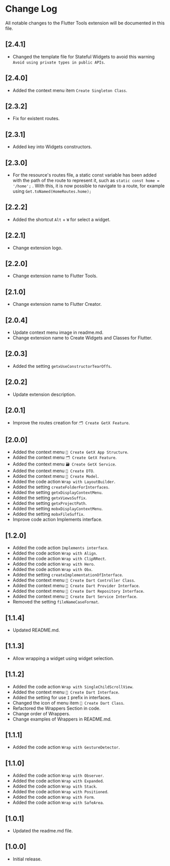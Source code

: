 # Change Log

All notable changes to the Flutter Tools extension will be documented in this file.

## [2.4.1]

- Changed the template file for Stateful Widgets to avoid this warning `Avoid using private types in public APIs`.

## [2.4.0]

- Added the context menu item `Create Singleton Class`.

## [2.3.2]

- Fix for existent routes.

## [2.3.1]

- Added key into Widgets constructors.

## [2.3.0]

- For the resource's routes file, a static const variable has been added with the path of the route to represent it, such as `static const home = '/home';` . With this, it is now possible to navigate to a route, for example using `Get.toNamed(HomeRoutes.home);`

## [2.2.2]

- Added the shortcut `Alt` + `W` for select a widget.

## [2.2.1]

- Change extension logo.

## [2.2.0]

- Change extension name to Flutter Tools.

## [2.1.0]

- Change extension name to Flutter Creator.

## [2.0.4]

- Update context menu image in readme.md.
- Change extension name to Create Widgets and Classes for Flutter.

## [2.0.3]

- Added the setting `getxUseConstructorTearOffs`.

## [2.0.2]

- Update extension description.

## [2.0.1]

- Improve the routes creation for `🗂️ Create GetX Feature`.

## [2.0.0]

- Added the context menu `📂 Create GetX App Structure`.
- Added the context menu `🗂️ Create GetX Feature`.
- Added the context menu `🗃️ Create GetX Service`.
- Added the context menu `📝 Create DTO`.
- Added the context menu `📝 Create Model`.
- Added the code action `Wrap with LayoutBuilder`.
- Added the setting `createFolderForInterfaces`.
- Added the setting `getxDisplayContextMenu`.
- Added the setting `getxViewsSuffix`.
- Added the setting `getxProjectPath`.
- Added the setting `mobxDisplayContextMenu`.
- Added the setting `mobxFileSuffix`.
- Improve code action Implements interface.

## [1.2.0]

- Added the code action `Implements interface`.
- Added the code action `Wrap with Align`.
- Added the code action `Wrap with ClipRRect`.
- Added the code action `Wrap with Hero`.
- Added the code action `Wrap with Obx`.
- Added the setting `createImplementationOfInterface`.
- Added the context menu `📝 Create Dart Controller Class`.
- Added the context menu `📄 Create Dart Provider Interface`.
- Added the context menu `📄 Create Dart Repository Interface`.
- Added the context menu `📄 Create Dart Service Interface`.
- Removed the setting `fileNameCaseFormat`.

## [1.1.4]

- Updated README.md.

## [1.1.3]

- Allow wrapping a widget using widget selection.

## [1.1.2]

- Added the code action `Wrap with SingleChildScrollView`.
- Added the context menu `📄 Create Dart Interface`.
- Added the setting for use `I` prefix in interfaces.
- Changed the icon of menu item `📝 Create Dart Class`.
- Refactored the Wrappers Section in code.
- Change order of Wrappers.
- Change examples of Wrappers in README.md.

## [1.1.1]

- Added the code action `Wrap with GestureDetector`.

## [1.1.0]

- Added the code action `Wrap with Observer`.
- Added the code action `Wrap with Expanded`.
- Added the code action `Wrap with Stack`.
- Added the code action `Wrap with Positioned`.
- Added the code action `Wrap with Form`.
- Added the code action `Wrap with SafeArea`.

## [1.0.1]

- Updated the readme.md file.

## [1.0.0]

- Initial release.
